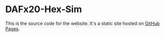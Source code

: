 # DAFx20-Hex-Sim

This is the source code for the website. It's a static site hosted on [GitHub Pages]( https://slaguerre2.github.io/DAFx20-Hex-Sim/).
